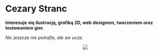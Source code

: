 # Cezary Stranc 

<b>Interesuje się ilustracją, grafiką 2D, web designem, tworzeniem oraz testowaniem gier.</b>  

<i>Nic jeszcze nie potrafie, ale sie ucze.</i>

<div id="header" align="center">
    <img src="https://media.giphy.com/media/M9gbBd9nbDrOTu1Mqx/giphy.gif">
</div>

